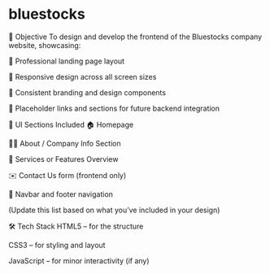 # bluestocks
🎯 Objective
To design and develop the frontend of the Bluestocks company website, showcasing:

📄 Professional landing page layout

📱 Responsive design across all screen sizes

🎨 Consistent branding and design components

🔗 Placeholder links and sections for future backend integration

📌 UI Sections Included
🏠 Homepage

🧑‍💼 About / Company Info Section

💼 Services or Features Overview

✉️ Contact Us form (frontend only)

🔗 Navbar and footer navigation

(Update this list based on what you’ve included in your design)

🛠️ Tech Stack
HTML5 – for the structure

CSS3 – for styling and layout

JavaScript – for minor interactivity (if any)
